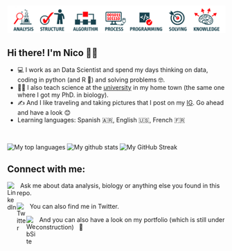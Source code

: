 ![Hero image](https://github.com/ntaxus/myportfolio/blob/main/images/data-science.jpg?raw=true)


## Hi there! I'm Nico 🙋🏾



- 💻 I work as an Data Scientist and spend my days thinking on data, coding in python (and R :blue_heart:) and solving problems :nerd_face:. 
- :man_teacher: I also teach science at the [university](https://www.uns.edu.ar/) in my home town (the same one where I got my PhD. in biology). 
- ✍️ And I like traveling and taking pictures that I post on my [IG](https://www.instagram.com/sir_taxus/). Go ahead and have a look :blush:
- Learning languages: Spanish :argentina:, English :us:, French :fr:

<br>

![My top languages](https://github-readme-stats.anuraghazra1.vercel.app/api/top-langs/?username=ntaxus&layout=compact&theme=gotham)
![My github stats](https://github-readme-stats.vercel.app/api?username=ntaxus&show_icons=true&theme=gotham)
![My GitHub Streak](https://github-readme-streak-stats.herokuapp.com?user=ntaxus&theme=algolia&date_format=M%20j%5B%2C%20Y%5D)

## Connect with me:

[<img align="left" alt="LinkedIn" width="22px" src="https://cdn-icons-png.flaticon.com/512/145/145807.png" />][linkedin] &nbsp; Ask me about data analysis, biology or anything else you found in this repo. 

[<img align="left" alt="Twitter" width="22px" src="https://cdn-icons-png.flaticon.com/512/733/733579.png" />][twitter] &nbsp; You can also find me in Twitter. 

[<img align="left" alt="WebSite" width="22px" src="https://cdn-icons-png.flaticon.com/512/3059/3059997.png" />][twitter] &nbsp; And you can also have a look on my portfolio (which is still under construction) &nbsp; :construction: 

<!-- This section you create this variables that are used above -->

[website]: https://google.com
[twitter]: https://twitter.com/ntaxus
[linkedin]: https://www.linkedin.com/in/nicolasccaruso/
